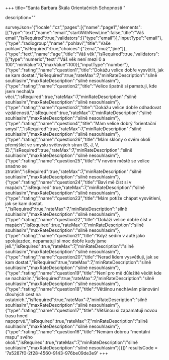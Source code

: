 +++
title="Santa Barbara Škála Orientačních Schopností "

description=""

surveyJson='{"locale":"cz","pages":[{"name":"page1","elements":[{"type":"text","name":"email","startWithNewLine":false,"title":"Váš email","isRequired":true,"validators":[{"type":"email"}],"inputType":"email"},{"type":"radiogroup","name":"pohlavi","title":"Vaše pohlaví","isRequired":true,"choices":["žena","muž","jiné"]},{"type":"text","name":"age","title":"Váš věk","isRequired":true,"validators":[{"type":"numeric","text":"Váš věk není mezi 0 a 100","minValue":0,"maxValue":100}],"inputType":"number"},{"type":"rating","name":"question1","title":"Dokážu velice dobře vysvětlit, jak se kam dostat.","isRequired":true,"rateMax":7,"minRateDescription":"silně souhlasím","maxRateDescription":"silně nesouhlasím"},{"type":"rating","name":"question2","title":"Velice špatně si pamatuji, kde jsem nechal/a věci.","isRequired":true,"rateMax":7,"minRateDescription":"silně souhlasím","maxRateDescription":"silně nesouhlasím"},{"type":"rating","name":"question3","title":"Dokážu velice dobře odhadovat vzdálenosti.","isRequired":true,"rateMax":7,"minRateDescription":"silně souhlasím","maxRateDescription":"silně nesouhlasím"},{"type":"rating","name":"question4","title":"Mám velice dobrý ”orientační smysl”.","isRequired":true,"rateMax":7,"minRateDescription":"silně souhlasím","maxRateDescription":"silně nesouhlasím"},{"type":"rating","name":"question26","title":"Mám sklony o svém okolí přemýšlet ve smyslu světových stran (S, J, V, Z).","isRequired":true,"rateMax":7,"minRateDescription":"silně souhlasím","maxRateDescription":"silně nesouhlasím"},{"type":"rating","name":"question25","title":"V novém městě se velice snadno se ztratím","isRequired":true,"rateMax":7,"minRateDescription":"silně souhlasím","maxRateDescription":"silně nesouhlasím"},{"type":"rating","name":"question24","title":"Baví mě číst si v mapách.","isRequired":true,"rateMax":7,"minRateDescription":"silně souhlasím","maxRateDescription":"silně nesouhlasím"},{"type":"rating","name":"question23","title":"Mám potíže chápat vysvětlení, jak se kam dostat. ","isRequired":true,"rateMax":7,"minRateDescription":"silně souhlasím","maxRateDescription":"silně nesouhlasím"},{"type":"rating","name":"question22","title":"Dokáži velice dobře číst v mapách","isRequired":true,"rateMax":7,"minRateDescription":"silně souhlasím","maxRateDescription":"silně nesouhlasím"},{"type":"rating","name":"question21","title":"Když sedím v autě jako spolujezdec, nepamatuji si moc dobře kudy jsme jeli.","isRequired":true,"rateMax":7,"minRateDescription":"silně souhlasím","maxRateDescription":"silně nesouhlasím"},{"type":"rating","name":"question20","title":"Nerad lidem vysvětluji, jak se kam dostat.","isRequired":true,"rateMax":7,"minRateDescription":"silně souhlasím","maxRateDescription":"silně nesouhlasím"},{"type":"rating","name":"question19","title":"Není pro mě důležité vědět kde se nacházím.","isRequired":true,"rateMax":7,"minRateDescription":"silně souhlasím","maxRateDescription":"silně nesouhlasím"},{"type":"rating","name":"question18","title":"Většinou nechávám plánování dlouhých cest na ostatních.","isRequired":true,"rateMax":7,"minRateDescription":"silně souhlasím","maxRateDescription":"silně nesouhlasím"},{"type":"rating","name":"question17","title":"Většinou si zapamatuji novou trasu hned napoprvé.","isRequired":true,"rateMax":7,"minRateDescription":"silně souhlasím","maxRateDescription":"silně nesouhlasím"},{"type":"rating","name":"question16","title":"Nemám dobrou “mentální mapu” svého okolí.","isRequired":true,"rateMax":7,"minRateDescription":"silně souhlasím","maxRateDescription":"silně nesouhlasím"}]}]}'
resultsCode = '7a5287f0-2f28-4560-9143-976be09de3e9'
+++

